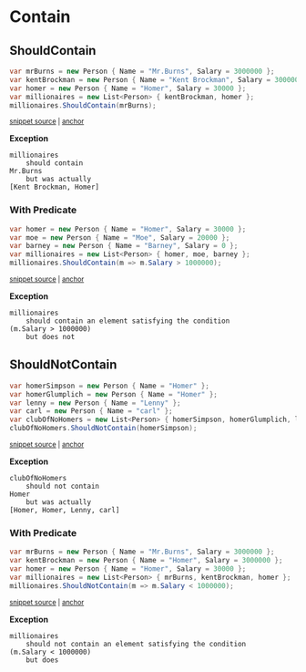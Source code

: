 # Contain


## ShouldContain

<!-- snippet: EnumerableShouldContainExamples.ShouldContain.codeSample.approved.cs -->
<a id='snippet-EnumerableShouldContainExamples.ShouldContain.codeSample.approved.cs'></a>
```cs
var mrBurns = new Person { Name = "Mr.Burns", Salary = 3000000 };
var kentBrockman = new Person { Name = "Kent Brockman", Salary = 3000000 };
var homer = new Person { Name = "Homer", Salary = 30000 };
var millionaires = new List<Person> { kentBrockman, homer };
millionaires.ShouldContain(mrBurns);
```
<sup><a href='/src/DocumentationExamples/CodeExamples/EnumerableShouldContainExamples.ShouldContain.codeSample.approved.cs#L1-L5' title='Snippet source file'>snippet source</a> | <a href='#snippet-EnumerableShouldContainExamples.ShouldContain.codeSample.approved.cs' title='Start of snippet'>anchor</a></sup>
<!-- endSnippet -->

**Exception**

<!-- include: EnumerableShouldContainExamples.ShouldContain.exceptionText.approved.txt -->
```
millionaires
    should contain
Mr.Burns
    but was actually
[Kent Brockman, Homer]
```
<!-- endInclude -->


### With Predicate

<!-- snippet: EnumerableShouldContainExamples.ShouldContain_Predicate.codeSample.approved.cs -->
<a id='snippet-EnumerableShouldContainExamples.ShouldContain_Predicate.codeSample.approved.cs'></a>
```cs
var homer = new Person { Name = "Homer", Salary = 30000 };
var moe = new Person { Name = "Moe", Salary = 20000 };
var barney = new Person { Name = "Barney", Salary = 0 };
var millionaires = new List<Person> { homer, moe, barney };
millionaires.ShouldContain(m => m.Salary > 1000000);
```
<sup><a href='/src/DocumentationExamples/CodeExamples/EnumerableShouldContainExamples.ShouldContain_Predicate.codeSample.approved.cs#L1-L5' title='Snippet source file'>snippet source</a> | <a href='#snippet-EnumerableShouldContainExamples.ShouldContain_Predicate.codeSample.approved.cs' title='Start of snippet'>anchor</a></sup>
<!-- endSnippet -->

**Exception**

<!-- include: EnumerableShouldContainExamples.ShouldContain_Predicate.exceptionText.approved.txt -->
```
millionaires
    should contain an element satisfying the condition
(m.Salary > 1000000)
    but does not
```
<!-- endInclude -->


## ShouldNotContain

<!-- snippet: EnumerableShouldNotContainExamples.ShouldNotContain.codeSample.approved.cs -->
<a id='snippet-EnumerableShouldNotContainExamples.ShouldNotContain.codeSample.approved.cs'></a>
```cs
var homerSimpson = new Person { Name = "Homer" };
var homerGlumplich = new Person { Name = "Homer" };
var lenny = new Person { Name = "Lenny" };
var carl = new Person { Name = "carl" };
var clubOfNoHomers = new List<Person> { homerSimpson, homerGlumplich, lenny, carl };
clubOfNoHomers.ShouldNotContain(homerSimpson);
```
<sup><a href='/src/DocumentationExamples/CodeExamples/EnumerableShouldNotContainExamples.ShouldNotContain.codeSample.approved.cs#L1-L6' title='Snippet source file'>snippet source</a> | <a href='#snippet-EnumerableShouldNotContainExamples.ShouldNotContain.codeSample.approved.cs' title='Start of snippet'>anchor</a></sup>
<!-- endSnippet -->

**Exception**

<!-- include: EnumerableShouldNotContainExamples.ShouldNotContain.exceptionText.approved.txt -->
```
clubOfNoHomers
    should not contain
Homer
    but was actually
[Homer, Homer, Lenny, carl]
```
<!-- endInclude -->


### With Predicate

<!-- snippet: EnumerableShouldNotContainExamples.ShouldNotContain_Predicate.codeSample.approved.cs -->
<a id='snippet-EnumerableShouldNotContainExamples.ShouldNotContain_Predicate.codeSample.approved.cs'></a>
```cs
var mrBurns = new Person { Name = "Mr.Burns", Salary = 3000000 };
var kentBrockman = new Person { Name = "Homer", Salary = 3000000 };
var homer = new Person { Name = "Homer", Salary = 30000 };
var millionaires = new List<Person> { mrBurns, kentBrockman, homer };
millionaires.ShouldNotContain(m => m.Salary < 1000000);
```
<sup><a href='/src/DocumentationExamples/CodeExamples/EnumerableShouldNotContainExamples.ShouldNotContain_Predicate.codeSample.approved.cs#L1-L5' title='Snippet source file'>snippet source</a> | <a href='#snippet-EnumerableShouldNotContainExamples.ShouldNotContain_Predicate.codeSample.approved.cs' title='Start of snippet'>anchor</a></sup>
<!-- endSnippet -->

**Exception**

<!-- include: EnumerableShouldNotContainExamples.ShouldNotContain_Predicate.exceptionText.approved.txt -->
```
millionaires
    should not contain an element satisfying the condition
(m.Salary < 1000000)
    but does
```
<!-- endInclude -->

